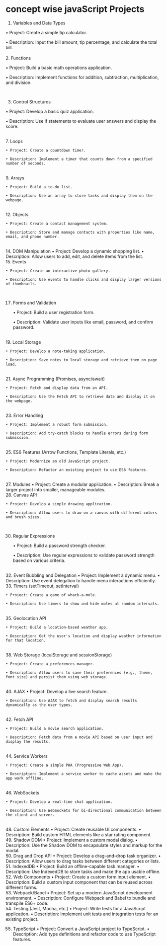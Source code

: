 # concept wise javaScript Projects    


1. Variables and Data Types
   
• Project: Create a simple tip calculator.

• Description: Input the bill amount, tip percentage, and calculate the total bill.
 </br>  
2. Functions
   
• Project: Build a basic math operations application.

• Description: Implement functions for addition, subtraction, multiplication, and division.

</br> 

3. Control Structures

 • Project: Develop a basic quiz application.

 • Description: Use if statements to evaluate user answers and display the score.

  </br> 
7. Loops
   
    • Project: Create a countdown timer.
   
    • Description: Implement a timer that counts down from a specified number of seconds.
</br> 
9. Arrays
    
    • Project: Build a to-do list.
    
    • Description: Use an array to store tasks and display them on the webpage.

</br> 
12. Objects
    
    • Project: Create a contact management system.
    
    • Description: Store and manage contacts with properties like name, email, and phone number.
</br> 
14. DOM Manipulation
    • Project: Develop a dynamic shopping list.
    • Description: Allow users to add, edit, and delete items from the list.
</br> 
15. Events
    
    • Project: Create an interactive photo gallery.
    
    • Description: Use events to handle clicks and display larger versions of thumbnails.
</br> 

17. Forms and Validation
    
    • Project: Build a user registration form.
    
    • Description: Validate user inputs like email, password, and confirm password.
</br> 
19. Local Storage
    
    • Project: Develop a note-taking application.
    
    • Description: Save notes to local storage and retrieve them on page load.
</br> 
21. Async Programming (Promises, async/await)
    
    • Project: Fetch and display data from an API.
    
    • Description: Use the Fetch API to retrieve data and display it on the webpage.
</br> 
23. Error Handling
    
    • Project: Implement a robust form submission.
    
    • Description: Add try-catch blocks to handle errors during form submission.
</br> 
25. ES6 Features (Arrow Functions, Template Literals, etc.)

    
    • Project: Modernize an old JavaScript project.
    
    • Description: Refactor an existing project to use ES6 features.
</br> 
 27. Modules
    • Project: Create a modular application.
    • Description: Break a larger project into smaller, manageable modules.   
</br> 
28. Canvas API

    
    • Project: Develop a simple drawing application.
    
    • Description: Allow users to draw on a canvas with different colors and brush sizes.
</br> 

30. Regular Expressions

    
    • Project: Build a password strength checker.
    
    • Description: Use regular expressions to validate password strength based on various criteria.
</br> 
32. Event Bubbling and Delegation
    • Project: Implement a dynamic menu.
    • Description: Use event delegation to handle menu interactions efficiently.
</br> 
33. Timers (setTimeout, setInterval)
    
    • Project: Create a game of whack-a-mole.
    
    • Description: Use timers to show and hide moles at random intervals.
</br> 
35. Geolocation API
 
    • Project: Build a location-based weather app.
    
    • Description: Get the user's location and display weather information for that location.
</br> 
38. Web Storage (localStorage and sessionStorage)
    
    • Project: Create a preferences manager.
    
    • Description: Allow users to save their preferences (e.g., theme, font size) and persist them using web storage.
</br> 
 40. AJAX
    • Project: Develop a live search feature.
    
    • Description: Use AJAX to fetch and display search results dynamically as the user types.
</br> 
42. Fetch API
    
    • Project: Build a movie search application.
    
    • Description: Fetch data from a movie API based on user input and display the results.
</br> 
44. Service Workers

    
    • Project: Create a simple PWA (Progressive Web App).
    
    • Description: Implement a service worker to cache assets and make the app work offline.
</br> 
46. WebSockets
    
    • Project: Develop a real-time chat application.
    
    • Description: Use WebSockets for bi-directional communication between the client and server.
</br> 
48. Custom Elements
    • Project: Create reusable UI components.
    • Description: Build custom HTML elements like a star rating component.
</br> 
49. Shadow DOM
    • Project: Implement a custom modal dialog.
    • Description: Use the Shadow DOM to encapsulate styles and markup for the modal.
</br> 
50. Drag and Drop API
    • Project: Develop a drag-and-drop task organizer.
    • Description: Allow users to drag tasks between different categories or lists.
</br> 
51. IndexedDB
    • Project: Build an offline-capable task manager.
    • Description: Use IndexedDB to store tasks and make the app usable offline.
</br> 
52. Web Components
    • Project: Create a custom form input element.
    • Description: Build a custom input component that can be reused across different forms.
</br> 
53. Webpack/Babel
    • Project: Set up a modern JavaScript development environment.
    • Description: Configure Webpack and Babel to bundle and transpile ES6+ code.
</br> 
54. Testing (Jest, Mocha, etc.)
    • Project: Write tests for a JavaScript application.
    • Description: Implement unit tests and integration tests for an existing project.
</br> 

55. TypeScript
    • Project: Convert a JavaScript project to TypeScript.
    • Description: Add type definitions and refactor code to use TypeScript features.
